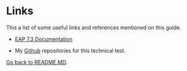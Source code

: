 # Links

This a list of some useful links and references mentioned on this guide.

- [EAP 7.3 Documentation](https://access.redhat.com/documentation/en-us/red_hat_jboss_enterprise_application_platform/7.3/html/installation_guide/index) 

- My [Github](https://github.com/rauriri/Technical-Writer) repositories for this technical test.

[Go back to README.MD](README.MD).
